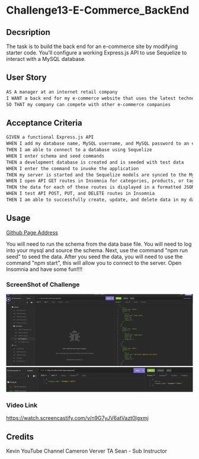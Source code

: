 # Challenge13-E-Commerce_BackEnd

## Decsription
The task is to build the back end for an e-commerce site by modifying starter code. You’ll configure a working Express.js API to use Sequelize to interact with a MySQL database.

## User Story

```md
AS A manager at an internet retail company
I WANT a back end for my e-commerce website that uses the latest technologies
SO THAT my company can compete with other e-commerce companies
```

## Acceptance Criteria

```md
GIVEN a functional Express.js API
WHEN I add my database name, MySQL username, and MySQL password to an environment variable file
THEN I am able to connect to a database using Sequelize
WHEN I enter schema and seed commands
THEN a development database is created and is seeded with test data
WHEN I enter the command to invoke the application
THEN my server is started and the Sequelize models are synced to the MySQL database
WHEN I open API GET routes in Insomnia for categories, products, or tags
THEN the data for each of these routes is displayed in a formatted JSON
WHEN I test API POST, PUT, and DELETE routes in Insomnia
THEN I am able to successfully create, update, and delete data in my database
```
## Usage
[Github Page Address](https://github.com/TonyWorldChanger/Challenge13-E-Commerce_BackEnd)

You will need to run the schema from the data base file. You will need to log into your mysql and source the schema. Next, use the command "npm run seed" to seed the data. After you seed the data, you will need to use the command "npm start", this will allow you to connect to the server. Open Insomnia and have some fun!!!!

### ScreenShot of Challenge
![Challenge13](assets/Category-GET-IMAGE.PNG)
![Challenge13](assets/Category-POST-IMAGE.PNG)

### Video Link
https://watch.screencastify.com/v/n9G7yJV6atVazt0lgxmj


## Credits
Kevin YouTube Channel
Cameron Verver TA
Sean - Sub Instructor